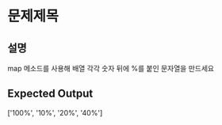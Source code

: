 # 문제제목

## 설명

map 메소드를 사용해 배열 각각 숫자 뒤에 %를 붙인 문자열을 만드세요

## Expected Output

['100%', '10%', '20%', '40%']
